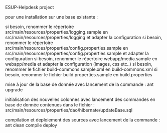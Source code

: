 ESUP-Helpdesk project

pour une installation sur une base existante :

si besoin, renommer le répertoire src/main/resources/properties/logging.sample en src/main/resources/properties/logging et adapter la configuration 
si besoin, renommer le répertoire src/main/resources/properties/config.properties.sample en src/main/resources/properties/config.properties.sample et adapter la configuration 
si besoin, renommer le répertoire webapp/media.sample en webapp/media et adapter la configuration (images, css etc..) 
si besoin, renommer le fichier build-commons.sample.xml en build-commons.xml si besoin, renommer le fichier build.properties.sample en build.properties

mise à jour de la base de donnée avec lancement de la commande : ant upgrade

initialisation des nouvelles colonnes avec lancement des commandes en base de donnée contenues dans le fichier : src/main/resources/properties/dao/hibernate/updateBase.sql

compilation et deploiement des sources avec lancement de la commande : ant clean compile deploy
